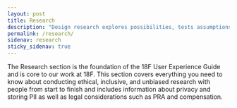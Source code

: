 ```yaml
---
layout: post
title: Research
description: "Design research explores possibilities, tests assumptions, and reduces risk by actively and systematically engaging with the world."
permalink: /research/
sidenav: research
sticky_sidenav: true
---
```


The Research section is the foundation of the 18F User Experience Guide and is core to our work at 18F. This section covers everything you need to know about conducting ethical, inclusive, and unbiased research with people from start to finish and includes information about privacy and storing PII as well as legal considerations such as PRA and compensation.
